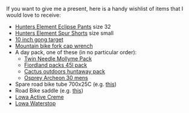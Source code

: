 If you want to give me a present, here is a handy wishlist of items that I would love to receive:
- [Hunters Element Eclipse Pants](https://www.hunterselement.co.nz/collections/all/products/eclipse-pants) size 32
- [Hunters Element Spur Shorts](https://www.hunterselement.co.nz/products/spur-shorts) size small
- [10 inch gong target](https://www.guncity.com/king-gong-ar500-10-steel-gong-target-stand-349209)
- [Mountain bike fork cap wrench](https://www.aliexpress.com/item/1005002739639452.html?src=google&src=google&albch=shopping&acnt=494-037-6276&slnk=&plac=&mtctp=&albbt=Google_7_shopping&albagn=888888&isSmbAutoCall=false&needSmbHouyi=false&albcp=9444695485&albag=99457316601&trgt=1459734606882&crea=en1005002739639452&netw=u&device=c&albpg=1459734606882&albpd=en1005002739639452&gclid=Cj0KCQiA5OuNBhCRARIsACgaiqUmmpHpWEyve4TGS206fR96C5vzIE5YWx6UU_OmEHckx66tXHrdVs0aAqshEALw_wcB&gclsrc=aw.ds&aff_fcid=aa201975165d4cf08c842b65da280cd7-1639693826252-02453-UneMJZVf&aff_fsk=UneMJZVf&aff_platform=aaf&sk=UneMJZVf&aff_trace_key=aa201975165d4cf08c842b65da280cd7-1639693826252-02453-UneMJZVf&terminal_id=339cc55b26f14e8293fd0f5c5d174e49)
- A day pack, one of these (in no particular order):
  - [Twin Needle Mollyme Pack](https://twinneedle.co.nz/products/mollyme-pack)
  - [Fiordland packs 45l pack](https://fiordlandpacks.nz/shop/45l-pack/)
  - [Cactus outdoors huntaway pack](https://cactusoutdoor.co.nz/products/huntaway)
  - [Osprey Archeon 30 mens](https://www.osprey.com/us/en/product/archeon-30-men-s-ARCHEON30MS20_198.html)
- Spare road bike tube 700x25C (e.g. [this](https://www.myride.co.nz/products/277857-0001-kda-tube-700x2028-fvpv-60-50-black))
- Road Bike saddle (e.g. [this](https://www.evocycles.co.nz/Product/343313/product?variation_id=343314&gclid=Cj0KCQiA5OuNBhCRARIsACgaiqVns9hwSWolKDVBgFhhyBC02jR3RYoLAO27eNLPfwXSvBRk7jm1-8MaAtRrEALw_wcB))
- [Lowa Active Creme](https://lowa.co.nz/products/lowa-active-creme-75ml)
- [Lowa Waterstop](https://www.huntingandfishing.co.nz/lowa-water-stop-pro-spray-300ml.html)
